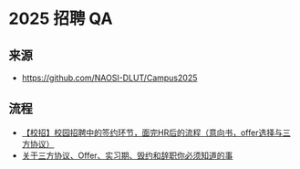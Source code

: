 # 2025 招聘 QA

## 来源
- https://github.com/NAOSI-DLUT/Campus2025

## 流程
- [【校招】校园招聘中的签约环节，面完HR后的流程（意向书，offer选择与三方协议）](https://blog.csdn.net/qq_33957603/article/details/138259680)
- [关于三方协议、Offer、实习期、毁约和辞职你必须知道的事](https://www.gxust.edu.cn/jxyjt/info/1051/3377.htm)

